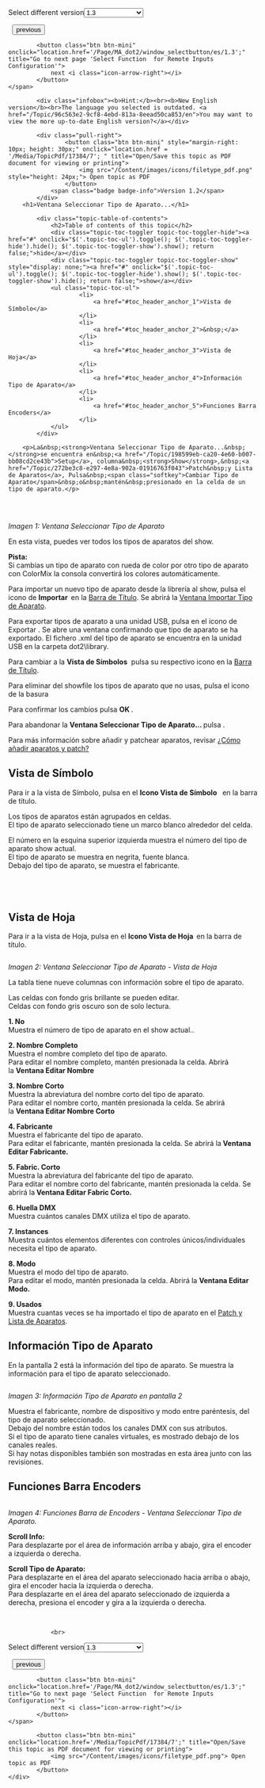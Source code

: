 
<div class="topic-navigation">

<div class="pull-right">
	<span class="pull-left">


<div class="pull-left">
<form action="/Topic/SetCurrentVersionNumber" class="form-inline" id="frmTagSelector" method="post">	<span class="form-mini">
		<div class="input-prepend"><span class="add-on">Select different version</span><select autocomplete="off" id="versionNumberId" name="versionNumberId" onchange="$(this).closest('#frmTagSelector').submit();" style="width: 120px;"><option value="">- latest -</option>
<option value="3">1.1</option>
<option value="7">1.2</option>
<option selected="selected" value="12">1.3</option>
<option value="16">1.5</option>
<option value="29">1.9</option>
</select></div>
		<input data-val="true" data-val-number="The field Int32 must be a number." data-val-required="The Int32 field is required." id="ProductId" name="ProductId" type="hidden" value="7">
		<input id="CurrentGuid" name="CurrentGuid" type="hidden" value="96c563e2-9cf8-4ebd-813a-8eead50ca853">
	</span>
</form></div>&nbsp;	</span>
	<span class="pull-right" style="white-space: nowrap;">
			<button class="btn btn-mini" onclick="location.href='/Page/MA_dot2/window_SelectFixturesIDsWindow/es/1.3'; " title="Go to previous page 'Select Fixtures ID(s)'">
				<i class="icon-arrow-left"></i> previous
			</button>

			<button class="btn btn-mini" onclick="location.href='/Page/MA_dot2/window_selectbutton/es/1.3';" title="Go to next page 'Select Function  for Remote Inputs Configuration'">
				next <i class="icon-arrow-right"></i> 
			</button>
	</span>
</div>
<div class="clear-fix" style="margin-bottom: 10px"></div>
</div>

			<div class="infobox"><b>Hint:</b><br><b>New English version</b><br>The language you selected is outdated. <a href="/Topic/96c563e2-9cf8-4ebd-813a-8eead50ca853/en">You may want to view the more up-to-date English version?</a></div>
		
			<div class="pull-right">
					<button class="btn btn-mini" style="margin-right: 10px; height: 30px;" onclick="location.href = '/Media/TopicPdf/17384/7'; " title="Open/Save this topic as PDF document for viewing or printing">
						<img src="/Content/images/icons/filetype_pdf.png" style="height: 24px;"> Open topic as PDF
					</button>
				<span class="badge badge-info">Version 1.2</span>
			</div>
		<h1>Ventana Seleccionar Tipo de Aparato...</h1>

			<div class="topic-table-of-contents">
				<h2>Table of contents of this topic</h2>
				<div class="topic-toc-toggler topic-toc-toggler-hide"><a href="#" onclick="$('.topic-toc-ul').toggle(); $('.topic-toc-toggler-hide').hide(); $('.topic-toc-toggler-show').show(); return false;">hide</a></div>
				<div class="topic-toc-toggler topic-toc-toggler-show" style="display: none;"><a href="#" onclick="$('.topic-toc-ul').toggle(); $('.topic-toc-toggler-hide').show(); $('.topic-toc-toggler-show').hide(); return false;">show</a></div>
				<ul class="topic-toc-ul">
						<li>
							<a href="#toc_header_anchor_1">Vista de Símbolo</a>
						</li>
						<li>
							<a href="#toc_header_anchor_2">&nbsp;</a>
						</li>
						<li>
							<a href="#toc_header_anchor_3">Vista de Hoja</a>
						</li>
						<li>
							<a href="#toc_header_anchor_4">Información Tipo de Aparato</a>
						</li>
						<li>
							<a href="#toc_header_anchor_5">Funciones Barra Encoders</a>
						</li>
				</ul>
			</div>

		<p>La&nbsp;<strong>Ventana Seleccionar Tipo de Aparato...&nbsp;</strong>se encuentra en&nbsp;<a href="/Topic/198599eb-ca20-4e60-b007-bb08cd2ce43b">Setup</a>, columna&nbsp;<strong>Show</strong>,&nbsp;<a href="/Topic/272be3c8-e297-4e8a-902a-01916763f043">Patch&nbsp;y Lista de Aparatos</a>, Pulsa&nbsp;<span class="softkey">Cambiar Tipo de Aparato</span>&nbsp;o&nbsp;mantén&nbsp;presionado en la celda de un tipo de aparato.</p>

<p><img alt="" src="/Media/Image/Dot2_ViewsandWindows_SelectFixtureType01_1-2.png"></p>

<p>&nbsp;</p>

<p><em>Imagen 1: Ventana Seleccionar Tipo de Aparato</em></p>

<p>En esta vista, puedes ver todos los tipos de aparatos del&nbsp;show.</p>

<div class="tip"><strong>Pista:</strong><br>
Si&nbsp;cambias un tipo de aparato con rueda de color por otro tipo de aparato con&nbsp;ColorMix&nbsp;la consola&nbsp;convertirá los colores automáticamente.</div>

<p>Para importar un nuevo tipo de aparato desde la librería al&nbsp;show, pulsa el icono de <strong>Importar&nbsp;</strong><img alt="" src="/Media/Image/Dot2_ViewsandWindows_SelectFixtureType08_1-2.png"><strong>&nbsp;</strong>en la&nbsp;<a href="/Topic/a9e3dcd7-1fb1-4dab-8e42-03f9e0de3e99">Barra de Título</a>. Se abrirá la&nbsp;<a href="/Topic/a924561a-b1eb-4661-aa5f-99867413e4ea">Ventana Importar Tipo de Aparato</a>.</p>

<p>Para exportar tipos de aparato a una unidad USB, pulsa en el icono de Exportar&nbsp;<img alt="" src="/Media/Image/Dot2_ViewsandWindows_SelectFixtureType09_1-2.png">. Se abre una ventana confirmando que tipo de aparato se ha exportado. El fichero .xml del tipo de aparato se encuentra en la unidad USB en la carpeta dot2\library.</p>

<p>Para cambiar a la&nbsp;<strong>Vista de Símbolos</strong>&nbsp;<img alt="" src="/Media/Image/Dot2_ViewsandWindows_SelectFixtureType05_1-1-3.png">&nbsp;pulsa su respectivo icono en la&nbsp;<a href="/Topic/a9e3dcd7-1fb1-4dab-8e42-03f9e0de3e99">Barra de Título</a>.</p>

<p>Para eliminar del showfile los tipos de aparato que no usas, pulsa el icono de la basura&nbsp;<img alt="" src="/Media/Image/Dot2_ViewsandWindows_SelectFixtureType07_1-1-3.png"></p>

<p>Para confirmar los cambios pulsa&nbsp;<strong>OK </strong>.<img alt="" src="/Media/Image/Dot2_ViewsandWindows_ControlElements_TitleBar13_1-0.PNG"></p>

<p>Para abandonar la&nbsp;<strong>Ventana Seleccionar Tipo de Aparato... </strong>pulsa&nbsp;​.<img alt="" src="/Media/Image/Dot2_ViewsandWindows_ControlElements_TitleBar14_1-0_1.PNG"></p>

<p>Para más información sobre añadir y patchear aparatos, revisar&nbsp;<a href="/Topic/713c4cc8-7221-428e-a635-f3eca1f59635">¿Cómo añadir aparatos y patch?</a></p>

<a name="toc_header_anchor_1" id="toc_header_anchor_1" class="topic-toc-item"></a><h2>Vista de Símbolo</h2>

<p>Para ir a la vista de Símbolo, pulsa en el <strong>Icono Vista de Símbolo&nbsp;</strong><img alt="" src="/Media/Image/Dot2_ViewsandWindows_SelectFixtureType05_1-1-3.png">&nbsp;​&nbsp;en la barra de título.</p>

<p>Los tipos de aparatos están agrupados en celdas.<br>
El tipo de aparato seleccionado tiene un marco blanco alrededor del celda.</p>

<p>El número en la esquina superior izquierda muestra el número del tipo de aparato show actual.<br>
El tipo de aparato se muestra en negrita, fuente blanca.<br>
Debajo del tipo de aparato, se muestra el fabricante.</p>

<a name="toc_header_anchor_2" id="toc_header_anchor_2" class="topic-toc-item"></a><h2>&nbsp;</h2>

<a name="toc_header_anchor_3" id="toc_header_anchor_3" class="topic-toc-item"></a><h2>Vista de Hoja</h2>

<p>Para ir a la vista de Hoja, pulsa en el&nbsp;<strong>Icono Vista de Hoja&nbsp;</strong><img alt="" src="/Media/Image/Dot2_ViewsandWindows_SelectFixtureType06_1-1-3.png"><strong>&nbsp;</strong>en la barra de título.</p>

<p><img alt="" src="/Media/Image/Dot2_ViewsandWindows_SelectFixtureType02_1-2.png"></p>

<p><em>Imagen 2: Ventana Seleccionar Tipo de Aparato - Vista de Hoja</em></p>

<p>La tabla tiene nueve columnas con información sobre el tipo de aparato.</p>

<p>Las celdas con fondo gris brillante se pueden editar.<br>
Celdas con fondo gris oscuro son de solo lectura.</p>

<p><strong>1. No</strong><br>
Muestra el número de tipo de aparato en el show actual..</p>

<p><strong>2. Nombre Completo</strong><br>
Muestra el nombre completo del tipo de aparato.<br>
Para editar el nombre completo, mantén presionada la celda. Abrirá la&nbsp;<strong>Ventana Editar Nombre</strong></p>

<p><strong>3. Nombre Corto</strong><br>
Muestra la abreviatura del nombre corto del tipo de aparato.<br>
Para editar el nombre corto, mantén presionada la celda. Se abrirá la&nbsp;<strong>Ventana Editar Nombre Corto</strong></p>

<p><strong>4. Fabricante</strong><br>
Muestra el fabricante del tipo de aparato.<br>
Para editar el fabricante, mantén presionada la celda. Se abrirá la<strong>&nbsp;Ventana Editar Fabricante.</strong></p>

<p><strong>5. Fabric. Corto</strong><br>
Muestra la abreviatura del fabricante del tipo de aparato.<br>
Para editar el nombre corto del fabricante, mantén presionada la celda. Se abrirá la<strong>&nbsp;Ventana Editar Fabric Corto.</strong></p>

<p><strong>6. Huella DMX</strong><br>
Muestra cuántos canales DMX utiliza el tipo de aparato.</p>

<p><strong>7. Instances</strong><br>
Muestra cuántos elementos diferentes con controles únicos/individuales necesita el tipo de aparato.</p>

<p><strong>8. Modo</strong><br>
Muestra el modo del tipo de aparato.<br>
Para editar el modo, mantén presionada la celda. Abrirá la <strong>Ventana Editar Modo.</strong></p>

<p><strong>9. Usados</strong><br>
Muestra cuantas veces se ha importado el tipo de aparato en el&nbsp;<a href="/Topic/272be3c8-e297-4e8a-902a-01916763f043">Patch y Lista de Aparatos</a>.</p>

<a name="toc_header_anchor_4" id="toc_header_anchor_4" class="topic-toc-item"></a><h2>Información Tipo de Aparato</h2>

<p>En la pantalla 2 está la información del tipo de aparato. Se muestra la información para el tipo de aparato seleccionado.</p>

<p><img alt="" src="/Media/Image/Dot2_ViewsandWindows_SelectFixtureType03_1-1-3.png"></p>

<p><em>Imagen 3: Información Tipo de Aparato en pantalla 2</em></p>

<p>Muestra el fabricante, nombre de dispositivo y modo entre paréntesis, del tipo de aparato seleccionado.<br>
Debajo del nombre están todos los canales DMX con sus atributos.<br>
Si el tipo de aparato tiene canales virtuales, es mostrado debajo de los canales reales.<br>
Si hay notas disponibles también son mostradas en esta área junto con las revisiones.</p>

<a name="toc_header_anchor_5" id="toc_header_anchor_5" class="topic-toc-item"></a><h2>Funciones Barra Encoders</h2>

<p><img alt="" src="/Media/Image/Dot2_ViewsandWindows_SelecFixtureType04_1-0.PNG"></p>

<p><em>Imagen 4: Funciones Barra de Encoders - Ventana Seleccionar Tipo de Aparato.</em></p>

<p><strong>Scroll Info:</strong><br>
Para desplazarte por el área de información arriba y abajo, gira el encoder a&nbsp;izquierda o derecha.</p>

<p><strong>Scroll Tipo de Aparato:</strong><br>
Para desplazarte en el área del aparato seleccionado hacia arriba o abajo, gira el encoder hacia la izquierda o derecha.<br>
Para desplazarte en el área del aparato seleccionado de izquierda a derecha, presiona el encoder y gira a la izquierda o derecha.</p>

<p>&nbsp;&nbsp;</p>


				<br>
<div class="topic-navigation">

<div class="pull-right">
	<span class="pull-left">


<div class="pull-left">
<form action="/Topic/SetCurrentVersionNumber" class="form-inline" id="frmTagSelector" method="post">	<span class="form-mini">
		<div class="input-prepend"><span class="add-on">Select different version</span><select autocomplete="off" id="versionNumberId" name="versionNumberId" onchange="$(this).closest('#frmTagSelector').submit();" style="width: 120px;"><option value="">- latest -</option>
<option value="3">1.1</option>
<option value="7">1.2</option>
<option selected="selected" value="12">1.3</option>
<option value="16">1.5</option>
<option value="29">1.9</option>
</select></div>
		<input data-val="true" data-val-number="The field Int32 must be a number." data-val-required="The Int32 field is required." id="ProductId" name="ProductId" type="hidden" value="7">
		<input id="CurrentGuid" name="CurrentGuid" type="hidden" value="96c563e2-9cf8-4ebd-813a-8eead50ca853">
	</span>
</form></div>&nbsp;	</span>
	<span class="pull-right" style="white-space: nowrap;">
			<button class="btn btn-mini" onclick="location.href='/Page/MA_dot2/window_SelectFixturesIDsWindow/es/1.3'; " title="Go to previous page 'Select Fixtures ID(s)'">
				<i class="icon-arrow-left"></i> previous
			</button>

			<button class="btn btn-mini" onclick="location.href='/Page/MA_dot2/window_selectbutton/es/1.3';" title="Go to next page 'Select Function  for Remote Inputs Configuration'">
				next <i class="icon-arrow-right"></i> 
			</button>
	</span>
</div>
	<div class="clear-fix"></div>
	<div class="pull-right">
	
			<button class="btn btn-mini" onclick="location.href='/Media/TopicPdf/17384/7';" title="Open/Save this topic as PDF document for viewing or printing">
				<img src="/Content/images/icons/filetype_pdf.png"> Open topic as PDF
			</button>
	</div>
<div class="clear-fix" style="margin-bottom: 10px"></div>
</div>

	